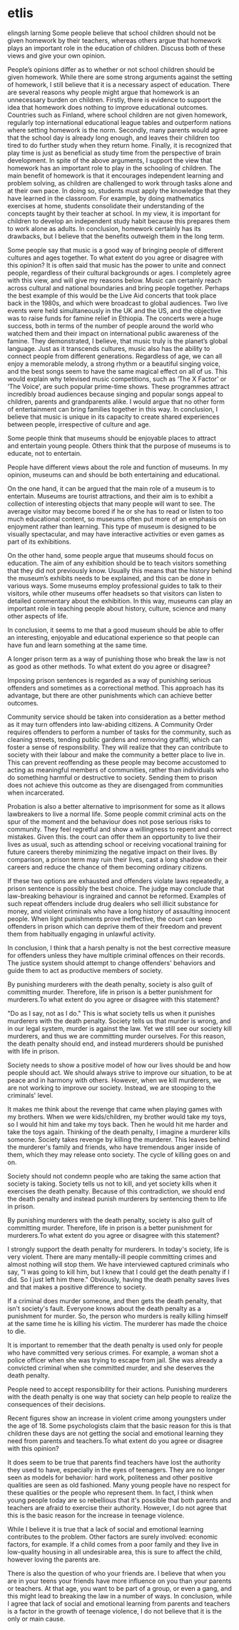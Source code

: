 # etlis
elingsh larning
Some people believe that school children should not be given homework by their teachers, whereas others argue that homework plays an important role in the education of children. Discuss both of these views and give your own opinion.

People’s opinions differ as to whether or not school children should be given homework. While there are some strong arguments against the setting of homework, I still believe that it is a necessary aspect of education.
There are several reasons why people might argue that homework is an unnecessary burden on children. Firstly, there is evidence to support the idea that homework does nothing to improve educational outcomes. Countries such as Finland, where school children are not given homework, regularly top international educational league tables and outperform nations where setting homework is the norm. Secondly, many parents would agree that the school day is already long enough, and leaves their children too tired to do further study when they return home. Finally, it is recognized that play time is just as beneficial as study time from the perspective of brain development.
In spite of the above arguments, I support the view that homework has an important role to play in the schooling of children. The main benefit of homework is that it encourages independent learning and problem solving, as children are challenged to work through tasks alone and at their own pace. In doing so, students must apply the knowledge that they have learned in the classroom. For example, by doing mathematics exercises at home, students consolidate their understanding of the concepts taught by their teacher at school. In my view, it is important for children to develop an independent study habit because this prepares them to work alone as adults.
In conclusion, homework certainly has its drawbacks, but I believe that the benefits outweigh them in the long term.



Some people say that music is a good way of bringing people of different cultures and ages together. To what extent do you agree or disagree with this opinion? 
It is often said that music has the power to unite and connect people, regardless of their cultural backgrounds or ages. I completely agree with this view, and will give my reasons below.
Music can certainly reach across cultural and national boundaries and bring people together. Perhaps the best example of this would be the Live Aid concerts that took place back in the 1980s, and which were broadcast to global audiences. Two live events were held simultaneously in the UK and the US, and the objective was to raise funds for famine relief in Ethiopia. The concerts were a huge success, both in terms of the number of people around the world who watched them and their impact on international public awareness of the famine. They demonstrated, I believe, that music truly is the planet’s global language.
Just as it transcends cultures, music also has the ability to connect people from different generations. Regardless of age, we can all enjoy a memorable melody, a strong rhythm or a beautiful singing voice, and the best songs seem to have the same magical effect on all of us. This would explain why televised music competitions, such as ‘The X Factor’ or ‘The Voice’, are such popular prime-time shows. These programmes attract incredibly broad audiences because singing and popular songs appeal to children, parents and grandparents alike. I would argue that no other form of entertainment can bring families together in this way.
In conclusion, I believe that music is unique in its capacity to create shared experiences between people, irrespective of culture and age.



Some people think that museums should be enjoyable places to attract and entertain young people. Others think that the purpose of museums is to educate, not to entertain.

People have different views about the role and function of museums. In my opinion, museums can and should be both entertaining and educational.

On the one hand, it can be argued that the main role of a museum is to entertain. Museums are tourist attractions, and their aim is to exhibit a collection of interesting objects that many people will want to see. The average visitor may become bored if he or she has to read or listen to too much educational content, so museums often put more of an emphasis on enjoyment rather than learning. This type of museum is designed to be visually spectacular, and may have interactive activities or even games as part of its exhibitions.

On the other hand, some people argue that museums should focus on education. The aim of any exhibition should be to teach visitors something that they did not previously know. Usually this means that the history behind the museum’s exhibits needs to be explained, and this can be done in various ways. Some museums employ professional guides to talk to their visitors, while other museums offer headsets so that visitors can listen to detailed commentary about the exhibition. In this way, museums can play an important role in teaching people about history, culture, science and many other aspects of life.

In conclusion, it seems to me that a good museum should be able to offer an interesting, enjoyable and educational experience so that people can have fun and learn something at the same time.




A longer prison term as a way of punishing those who break the law is not as good as other methods. To what extent do you agree or disagree?

Imposing prison sentences is regarded as a way of punishing serious offenders and sometimes as a correctional method. This approach has its advantage, but there are other punishments which can achieve better outcomes.

Community service should be taken into consideration as a better method as it may turn offenders into law-abiding citizens. A Community Order requires offenders to perform a number of tasks for the community, such as cleaning streets, tending public gardens and removing graffiti, which can foster a sense of responsibility. They will realize that they can contribute to society with their labour and make the community a better place to live in. This can prevent reoffending as these people may become accustomed to acting as meaningful members of communities, rather than individuals who do something harmful or destructive to society. Sending them to prison does not achieve this outcome as they are disengaged from communities when incarcerated.

Probation is also a better alternative to imprisonment for some as it allows lawbreakers to live a normal life. Some people commit criminal acts on the spur of the moment and the behaviour does not pose serious risks to community. They feel regretful and show a willingness to repent and correct mistakes. Given this. the court can offer them an opportunity to live their lives as usual, such as attending school or receiving vocational training for future careers thereby minimizing the negative impact on their lives. By comparison, a prison term may ruin their lives, cast a long shadow on their careers and reduce the chance of them becoming ordinary citizens.

If these two options are exhausted and offenders violate laws repeatedly, a prison sentence is possibly the best choice. The judge may conclude that law-breaking behaviour is ingrained and cannot be reformed. Examples of such repeat offenders include drug dealers who sell illicit substance for money, and violent criminals who have a long history of assaulting innocent people. When light punishments prove ineffective, the court can keep offenders in prison which can deprive them of their freedom and prevent them from habitually engaging in unlawful activity.

In conclusion, I think that a harsh penalty is not the best corrective measure for offenders unless they have multiple criminal offences on their records. The justice system should attempt to change offenders' behaviors and guide them to act as productive members of society.



By punishing murderers with the death penalty, society is also guilt of committing murder. Therefore, life in prison is a better punishment for murderers.To what extent do you agree or disagree with this statement?


"Do as I say, not as I do." This is what society tells us when it punishes murderers with the death penalty. Society tells us that murder is wrong, and in our legal system, murder is against the law. Yet we still see our society kill murderers, and thus we are committing murder ourselves. For this reason, the death penalty should end, and instead murderers should be punished with life in prison.

Society needs to show a positive model of how our lives should be and how people should act. We should always strive to improve our situation, to be at peace and in harmony with others. However, when we kill murderers, we are not working to improve our society. Instead, we are stooping to the criminals' level.

It makes me think about the revenge that came when playing games with my brothers. When we were kids/children, my brother would take my toys, so I would hit him and take my toys back. Then he would hit me harder and take the toys again. Thinking of the death penalty, I imagine a murderer kills someone. Society takes revenge by killing the murderer. This leaves behind the murderer's family and friends, who have tremendous anger inside of them, which they may release onto society. The cycle of killing goes on and on.

Society should not condemn people who are taking the same action that society is taking. Society tells us not to kill, and yet society kills when it exercises the death penalty. Because of this contradiction, we should end the death penalty and instead punish murderers by sentencing them to life in prison.


By punishing murderers with the death penalty, society is also guilt of committing murder. Therefore, life in prison is a better punishment for murderers.To what extent do you agree or disagree with this statement?

I strongly support the death penalty for murderers. In today's society, life is very violent. There are many mentally-ill people committing crimes and almost nothing will stop them. We have interviewed captured criminals who say, "I was going to kill him, but I knew that I could get the death penalty if I did. So I just left him there." Obviously, having the death penalty saves lives and that makes a positive difference to society.

If a criminal does murder someone, and then gets the death penalty, that isn't society's fault. Everyone knows about the death penalty as a punishment for murder. So, the person who murders is really killing himself at the same time he is killing his victim. The murderer has made the choice to die.

It is important to remember that the death penalty is used only for people who have committed very serious crimes. For example, a woman shot a police officer when she was trying to escape from jail. She was already a convicted criminal when she committed murder, and she deserves the death penalty.

People need to accept responsibility for their actions. Punishing murderers with the death penalty is one way that society can help people to realize the consequences of their decisions.



Recent figures show an increase in violent crime among youngsters under the age of 18. Some psychologists claim that the basic reason for this is that children these days are not getting the social and emotional learning they need from parents and teachers.To what extent do you agree or disagree with this opinion?

It does seem to be true that parents find teachers have lost the authority they used to have, especially in the eyes of teenagers. They are no longer seen as models for behavior: hard work, politeness and other positive qualities are seen as old fashioned. Many young people have no respect for these qualities or the people who represent them. In fact, I think when young people today are so rebellious that it's possible that both parents and teachers are afraid to exercise their authority. However, I do not agree that this is the basic reason for the increase in teenage violence.

While I believe it is true that a lack of social and emotional learning contributes to the problem. Other factors are surely involved: economic factors, for example. If a child comes from a poor family and they live in low-quality housing in all undesirable area, this is sure to affect the child, however loving the parents are.

There is also the question of who your friends are. I believe that when you are in your teens your friends have more influence on you than your parents or teachers. At that age, you want to be part of a group, or even a gang, and this might lead to breaking the law in a number of ways.
In conclusion, while I agree that lack of social and emotional learning from parents and teachers is a factor in the growth of teenage violence, I do not believe that it is the only or main cause.


